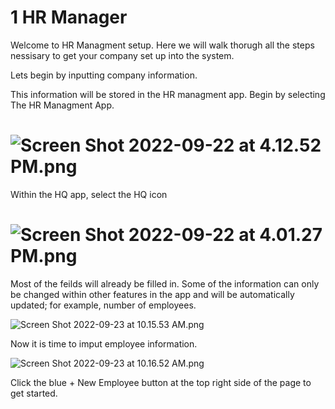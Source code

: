 # 1 HR Manager

Welcome to HR Managment setup. Here we will walk thorugh all the steps nessisary to get your company set up into the system. 

Lets begin by inputting company information.

This information will be stored in the HR managment app. Begin by selecting The HR Managment App.

![Screen Shot 2022-09-22 at 4.12.52 PM.png](old2.lztek.io/assets/SLwebpage/3DDD118746ED216E8842827E3BD4A24C.png) 
===================================================================================================

Within the HQ app, select the HQ icon

![Screen Shot 2022-09-22 at 4.01.27 PM.png](old2.lztek.io/assets/SLwebpage/85E38939981F8A794E9018EC49430CB2.png)
==================================================================================================

Most of the feilds will already be filled in. Some of the information can only be changed within other features in the app and will be automatically updated; for example, number of employees. 



![Screen Shot 2022-09-23 at 10.15.53 AM.png](old2.lztek.io/assets/SLwebpage/1E3AE59CAC709358FD6986C68CE53B33.png)

Now it is time to imput employee information.

![Screen Shot 2022-09-23 at 10.16.52 AM.png](old2.lztek.io/assets/SLwebpage/7D7439331D8D7315356F2B7D55EC7FA6.png)

Click the blue + New Employee button at the top right side of the page to get started.
